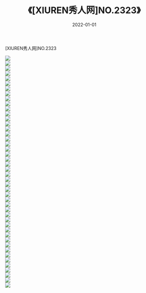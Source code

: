 ﻿---
layout: post
title:  《[XIUREN秀人网]NO.2323》
date:   2022-01-01
img: http://img.660000.xyz/Sharelink/秀人网/秀人网第03部分/[XIUREN秀人网]NO.2323/000.jpg
categories: [美女, 清纯, 唯美]
---

[XIUREN秀人网]NO.2323

 ![](http://img.660000.xyz/Sharelink/秀人网/秀人网第03部分/[XIUREN秀人网]NO.2323/001.jpg) <br>![](http://img.660000.xyz/Sharelink/秀人网/秀人网第03部分/[XIUREN秀人网]NO.2323/002.jpg) <br>![](http://img.660000.xyz/Sharelink/秀人网/秀人网第03部分/[XIUREN秀人网]NO.2323/003.jpg) <br>![](http://img.660000.xyz/Sharelink/秀人网/秀人网第03部分/[XIUREN秀人网]NO.2323/004.jpg) <br>![](http://img.660000.xyz/Sharelink/秀人网/秀人网第03部分/[XIUREN秀人网]NO.2323/005.jpg) <br>![](http://img.660000.xyz/Sharelink/秀人网/秀人网第03部分/[XIUREN秀人网]NO.2323/006.jpg) <br>![](http://img.660000.xyz/Sharelink/秀人网/秀人网第03部分/[XIUREN秀人网]NO.2323/007.jpg) <br>![](http://img.660000.xyz/Sharelink/秀人网/秀人网第03部分/[XIUREN秀人网]NO.2323/008.jpg) <br>![](http://img.660000.xyz/Sharelink/秀人网/秀人网第03部分/[XIUREN秀人网]NO.2323/009.jpg) <br>![](http://img.660000.xyz/Sharelink/秀人网/秀人网第03部分/[XIUREN秀人网]NO.2323/010.jpg) <br>![](http://img.660000.xyz/Sharelink/秀人网/秀人网第03部分/[XIUREN秀人网]NO.2323/011.jpg) <br>![](http://img.660000.xyz/Sharelink/秀人网/秀人网第03部分/[XIUREN秀人网]NO.2323/012.jpg) <br>![](http://img.660000.xyz/Sharelink/秀人网/秀人网第03部分/[XIUREN秀人网]NO.2323/013.jpg) <br>![](http://img.660000.xyz/Sharelink/秀人网/秀人网第03部分/[XIUREN秀人网]NO.2323/014.jpg) <br>![](http://img.660000.xyz/Sharelink/秀人网/秀人网第03部分/[XIUREN秀人网]NO.2323/015.jpg) <br>![](http://img.660000.xyz/Sharelink/秀人网/秀人网第03部分/[XIUREN秀人网]NO.2323/016.jpg) <br>![](http://img.660000.xyz/Sharelink/秀人网/秀人网第03部分/[XIUREN秀人网]NO.2323/017.jpg) <br>![](http://img.660000.xyz/Sharelink/秀人网/秀人网第03部分/[XIUREN秀人网]NO.2323/018.jpg) <br>![](http://img.660000.xyz/Sharelink/秀人网/秀人网第03部分/[XIUREN秀人网]NO.2323/019.jpg) <br>![](http://img.660000.xyz/Sharelink/秀人网/秀人网第03部分/[XIUREN秀人网]NO.2323/020.jpg) <br>![](http://img.660000.xyz/Sharelink/秀人网/秀人网第03部分/[XIUREN秀人网]NO.2323/021.jpg) <br>![](http://img.660000.xyz/Sharelink/秀人网/秀人网第03部分/[XIUREN秀人网]NO.2323/022.jpg) <br>![](http://img.660000.xyz/Sharelink/秀人网/秀人网第03部分/[XIUREN秀人网]NO.2323/023.jpg) <br>![](http://img.660000.xyz/Sharelink/秀人网/秀人网第03部分/[XIUREN秀人网]NO.2323/024.jpg) <br>![](http://img.660000.xyz/Sharelink/秀人网/秀人网第03部分/[XIUREN秀人网]NO.2323/025.jpg) <br>![](http://img.660000.xyz/Sharelink/秀人网/秀人网第03部分/[XIUREN秀人网]NO.2323/026.jpg) <br>![](http://img.660000.xyz/Sharelink/秀人网/秀人网第03部分/[XIUREN秀人网]NO.2323/027.jpg) <br>![](http://img.660000.xyz/Sharelink/秀人网/秀人网第03部分/[XIUREN秀人网]NO.2323/028.jpg) <br>![](http://img.660000.xyz/Sharelink/秀人网/秀人网第03部分/[XIUREN秀人网]NO.2323/029.jpg) <br>![](http://img.660000.xyz/Sharelink/秀人网/秀人网第03部分/[XIUREN秀人网]NO.2323/030.jpg) <br>![](http://img.660000.xyz/Sharelink/秀人网/秀人网第03部分/[XIUREN秀人网]NO.2323/031.jpg) <br>![](http://img.660000.xyz/Sharelink/秀人网/秀人网第03部分/[XIUREN秀人网]NO.2323/032.jpg) <br>![](http://img.660000.xyz/Sharelink/秀人网/秀人网第03部分/[XIUREN秀人网]NO.2323/033.jpg) <br>![](http://img.660000.xyz/Sharelink/秀人网/秀人网第03部分/[XIUREN秀人网]NO.2323/034.jpg) <br>![](http://img.660000.xyz/Sharelink/秀人网/秀人网第03部分/[XIUREN秀人网]NO.2323/035.jpg) <br>![](http://img.660000.xyz/Sharelink/秀人网/秀人网第03部分/[XIUREN秀人网]NO.2323/036.jpg) <br>![](http://img.660000.xyz/Sharelink/秀人网/秀人网第03部分/[XIUREN秀人网]NO.2323/037.jpg) <br>![](http://img.660000.xyz/Sharelink/秀人网/秀人网第03部分/[XIUREN秀人网]NO.2323/038.jpg) <br>![](http://img.660000.xyz/Sharelink/秀人网/秀人网第03部分/[XIUREN秀人网]NO.2323/039.jpg) <br>![](http://img.660000.xyz/Sharelink/秀人网/秀人网第03部分/[XIUREN秀人网]NO.2323/040.jpg) <br>![](http://img.660000.xyz/Sharelink/秀人网/秀人网第03部分/[XIUREN秀人网]NO.2323/041.jpg) <br>![](http://img.660000.xyz/Sharelink/秀人网/秀人网第03部分/[XIUREN秀人网]NO.2323/042.jpg) <br>![](http://img.660000.xyz/Sharelink/秀人网/秀人网第03部分/[XIUREN秀人网]NO.2323/043.jpg) <br>![](http://img.660000.xyz/Sharelink/秀人网/秀人网第03部分/[XIUREN秀人网]NO.2323/044.jpg) <br>![](http://img.660000.xyz/Sharelink/秀人网/秀人网第03部分/[XIUREN秀人网]NO.2323/045.jpg) <br>![](http://img.660000.xyz/Sharelink/秀人网/秀人网第03部分/[XIUREN秀人网]NO.2323/046.jpg) <br>